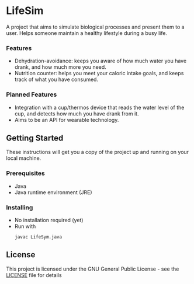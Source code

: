 # LifeSim

A project that aims to simulate biological processes and present them to a user. Helps someone maintain a healthy lifestyle during a busy life.

### Features

+ Dehydration-avoidance: keeps you aware of how much water you have drank, and how much more you need.
+ Nutrition counter: helps you meet your caloric intake goals, and keeps track of what you have consumed.

### Planned Features

+ Integration with a cup/thermos device that reads the water level of the cup, and detects how much you have drank from it.
+ Aims to be an API for wearable technology.

## Getting Started

These instructions will get you a copy of the project up and running on your local machine.
### Prerequisites

+ Java
+ Java runtime environment (JRE)

### Installing

+ No installation required (yet)
+ Run with 
  ``` 
  javac LifeSym.java
  ```
## License

This project is licensed under the GNU General Public License - see the [LICENSE](LICENSE) file for details
